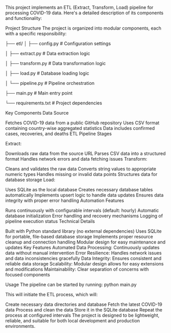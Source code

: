 This project implements an ETL (Extract, Transform, Load) pipeline for processing COVID-19 data. Here's a detailed description of its components and functionality:

Project Structure
The project is organized into modular components, each with a specific responsibility:


├── etl/
│   ├── config.py        # Configuration settings

│   ├── extract.py       # Data extraction logic

│   ├── transform.py     # Data transformation logic

│   ├── load.py         # Database loading logic

│   └── pipeline.py     # Pipeline orchestration

├── main.py             # Main entry point

└── requirements.txt    # Project dependencies

Key Components
Data Source

Fetches COVID-19 data from a public GitHub repository
Uses CSV format containing country-wise aggregated statistics
Data includes confirmed cases, recoveries, and deaths
ETL Pipeline Stages

Extract:

Downloads raw data from the source URL
Parses CSV data into a structured format
Handles network errors and data fetching issues
Transform:

Cleans and validates the raw data
Converts string values to appropriate numeric types
Handles missing or invalid data points
Structures data for database storage
Load:

Uses SQLite as the local database
Creates necessary database tables automatically
Implements upsert logic to handle data updates
Ensures data integrity with proper error handling
Automation Features

Runs continuously with configurable intervals (default: hourly)
Automatic database initialization
Error handling and recovery mechanisms
Logging of pipeline execution status
Technical Details

Built with Python standard library (no external dependencies)
Uses SQLite for portable, file-based database storage
Implements proper resource cleanup and connection handling
Modular design for easy maintenance and updates
Key Features
Automated Data Processing: Continuously updates data without manual intervention
Error Resilience: Handles network issues and data inconsistencies gracefully
Data Integrity: Ensures consistent and reliable data storage
Scalability: Modular design allows for easy extensions and modifications
Maintainability: Clear separation of concerns with focused components

Usage
The pipeline can be started by running:
python main.py

This will initiate the ETL process, which will:

Create necessary data directories and database
Fetch the latest COVID-19 data
Process and clean the data
Store it in the SQLite database
Repeat the process at configured intervals
The project is designed to be lightweight, reliable, and suitable for both local development and production environments.
